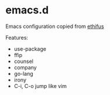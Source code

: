 # emacs.d

Emacs configuration copied from [ethifus](https://github.com/ethifus/emacs.d)

Features:
 * use-package
 * ffip
 * counsel
 * company
 * go-lang
 * irony
 * C-i, C-o jump like vim
